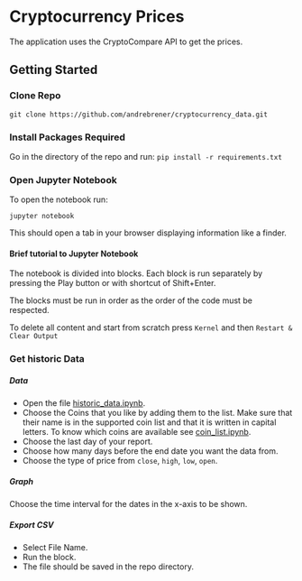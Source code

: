 # Cryptocurrency Prices

The application uses the CryptoCompare API to get the prices.

## Getting Started

### Clone Repo

`git clone https://github.com/andrebrener/cryptocurrency_data.git`

### Install Packages Required

Go in the directory of the repo and run:
```pip install -r requirements.txt```

### Open Jupyter Notebook

To open the notebook run:

```jupyter notebook```

This should open a tab in your browser displaying information like a finder.

#### Brief tutorial to Jupyter Notebook

The notebook is divided into blocks. Each block is run separately by pressing the Play button or with shortcut of Shift+Enter.

The blocks must be run in order as the order of the code must be respected.

To delete all content and start from scratch press `Kernel` and then `Restart & Clear Output`

### Get historic Data

##### Data

- Open the file [historic_data.ipynb](https://github.com/andrebrener/cryptocurrency_data/blob/master/historic_data.ipynb).
- Choose the Coins that you like by adding them to the list. Make sure that their name is in the supported coin list and that it is written in capital letters. To know which coins are available see [coin_list.ipynb](http://localhost:8888/notebooks/coin_list.ipynb). 
- Choose the last day of your report.
- Choose how many days before the end date you want the data from.
- Choose the type of price from `close`, `high`, `low`, `open`.

##### Graph
Choose the time interval for the dates in the x-axis to be shown.

##### Export CSV
- Select File Name.
- Run the block.
- The file should be saved in the repo directory.
